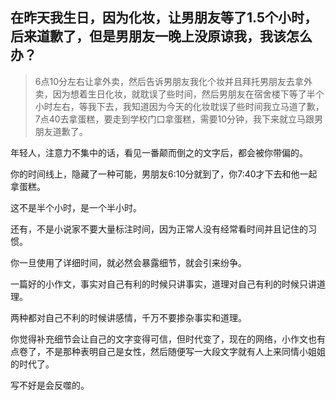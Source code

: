 ## 在昨天我生日，因为化妆，让男朋友等了1.5个小时，后来道歉了，但是男朋友一晚上没原谅我，我该怎么办？

> 6点10分左右让拿外卖，然后告诉男朋友我化个妆并且拜托男朋友去拿外卖，因为想着生日化妆，就耽误了些时间，然后男朋友在宿舍楼下等了半个小时左右，等我下去，我知道因为今天的化妆耽误了些时间我立马道了歉，7点40去拿蛋糕，要走到学校门口拿蛋糕，需要10分钟，我下来就立马跟男朋友道歉了。

年轻人，注意力不集中的话，看见一番颠而倒之的文字后，都会被你带偏的。

你的时间线上，隐藏了一种可能，男朋友6:10分就到了，你7:40才下去和他一起拿蛋糕。

这不是半个小时，是一个半小时。

还有，不是小说家不要大量标注时间，因为正常人没有经常看时间并且记住的习惯。

你一旦使用了详细时间，就必然会暴露细节，就会引来纷争。

一篇好的小作文，事实对自己有利的时候只讲事实，道理对自己有利的时候只讲道理。

两种都对自己不利的时候讲感情，千万不要掺杂事实和道理。

你觉得补充细节会让自己的文字变得可信，但时代变了，现在的网络，小作文也有点卷了，不是那种表明自己是女性，然后随便写一大段文字就有人上来同情小姐姐的时代了。

写不好是会反噬的。
